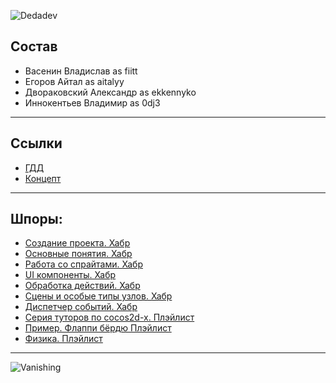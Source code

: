 ![Dedadev](https://fontmeme.com/temporary/81d7a3648746eb9cc754472c6a396dfe.png "DeepDarkDev")
## Состав
- Васенин Владислав as fiitt
- Егоров Айтал as aitalyy
- Двораковский Александр as ekkennyko
- Иннокентьев Владимир as 0dj3
___
## Ссылки
- [ГДД](https://docs.google.com/document/d/1IGrs0XJwPmvafaEsAyJMMBFn2eL-RT0z3EabMz1SmMg/edit)
- [Концепт](https://docs.google.com/document/d/1Oo0Se4T49saTvboynYM79g_3wZfpYGCT9ZUBiIumxtc/edit?usp=drive_web&ouid=108039641319216515313)
___

## Шпоры:
- [Создание проекта. Хабр](https://m.habr.com/ru/company/intel/blog/260267/)
- [Основные понятия. Хабр](https://habr.com/ru/post/339564/)
- [Работа со спрайтами. Хабр](https://habr.com/ru/post/339690/)
- [UI компоненты. Хабр](https://habr.com/ru/post/340354/)
- [Обработка действий. Хабр](https://habr.com/ru/post/339794/)
- [Сцены и особые типы узлов. Хабр](https://habr.com/ru/post/340110/)
- [Диспетчер событий. Хабр](https://habr.com/ru/post/341066/)
- [Cерия туторов по cocos2d-x. Плэйлист](https://www.youtube.com/playlist?list=PLRtjMdoYXLf4od_bOKN3WjAPr7snPXzoe)
- [Пример. Флаппи бёрдю Плэйлист](https://www.youtube.com/playlist?list=PLRtjMdoYXLf7GSD9crXIjMQiRuIZ7mUVp)
- [Физика. Плэйлист](https://www.youtube.com/playlist?list=PLRtjMdoYXLf4dOgNrnQCw1DyIFGUhnVtZ)

___
![Vanishing](https://media1.tenor.com/images/9e9fdd1ebe593f3adf24b829a0f5a989/tenor.gif?itemid=3377649)


